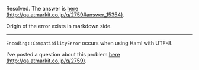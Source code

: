 Resolved. The answer is [here (http://qa.atmarkit.co.jp/q/2759#answer_15354)](http://qa.atmarkit.co.jp/q/2759#answer_15354).

Origin of the error exists in markdown side.

----

`Encoding::CompatibilityError` occurs when using Haml with UTF-8.

I've posted a question about this problem [here (http://qa.atmarkit.co.jp/q/2759)](http://qa.atmarkit.co.jp/q/2759).
